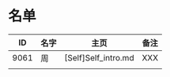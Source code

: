 
# 名单

|  ID    |  名字    |  主页    | 备注     |
| ---- | ---- | ---- | ---- |
| 9061 |  周    | [Self]Self_intro.md  | XXX    |
|      |      |      |      |

